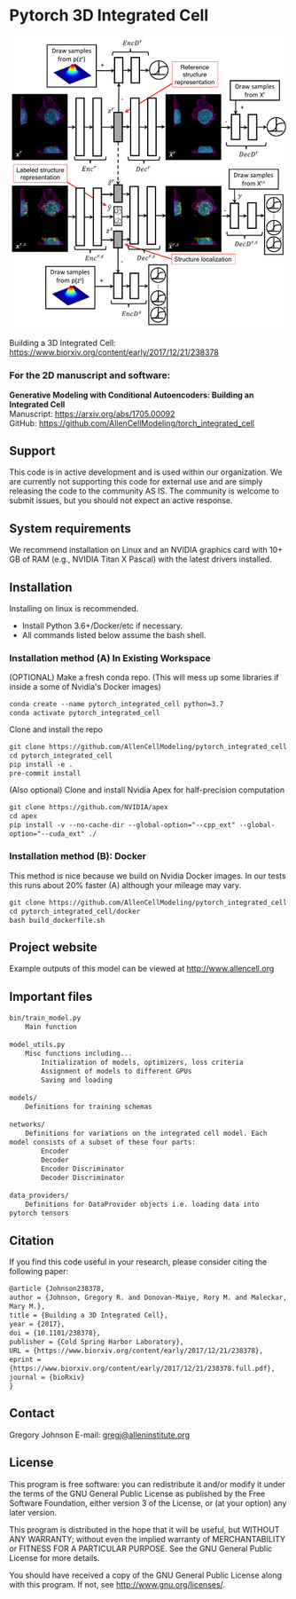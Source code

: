 Pytorch 3D Integrated Cell
===============================

![Model Architecture](doc/images/model_arch.png?raw=true "Model Architecture")

Building a 3D Integrated Cell: https://www.biorxiv.org/content/early/2017/12/21/238378

### For the 2D manuscript and software:  

**Generative Modeling with Conditional Autoencoders: Building an Integrated Cell**  
Manuscript: https://arxiv.org/abs/1705.00092  
GitHub: https://github.com/AllenCellModeling/torch_integrated_cell 

## Support

This code is in active development and is used within our organization. We are currently not supporting this code for external use and are simply releasing the code to the community AS IS. The community is welcome to submit issues, but you should not expect an active response.

## System requirements

We recommend installation on Linux and an NVIDIA graphics card with 10+ GB of RAM (e.g., NVIDIA Titan X Pascal) with the latest drivers installed.

## Installation

Installing on linux is recommended.

- Install Python 3.6+/Docker/etc if necessary.
- All commands listed below assume the bash shell.

### **Installation method (A) In Existing Workspace**
(OPTIONAL) Make a fresh conda repo. (This will mess up some libraries if inside a some of Nvidia's Docker images)
```shell
conda create --name pytorch_integrated_cell python=3.7
conda activate pytorch_integrated_cell
```
Clone and install the repo
```shell
git clone https://github.com/AllenCellModeling/pytorch_integrated_cell
cd pytorch_integrated_cell
pip install -e .
pre-commit install
```
(Also optional) Clone and install Nvidia Apex for half-precision computation
```shell
git clone https://github.com/NVIDIA/apex
cd apex
pip install -v --no-cache-dir --global-option="--cpp_ext" --global-option="--cuda_ext" ./
```

### **Installation method (B): Docker**
This method is nice because we build on Nvidia Docker images. In our tests this runs about 20% faster (A) although your mileage may vary. 
```shell
git clone https://github.com/AllenCellModeling/pytorch_integrated_cell
cd pytorch_integrated_cell/docker
bash build_dockerfile.sh
```


## Project website
Example outputs of this model can be viewed at http://www.allencell.org

## Important files ##

	bin/train_model.py
		Main function

	model_utils.py
		Misc functions including...
			Initialization of models, optimizers, loss criteria
			Assignment of models to different GPUs
			Saving and loading

	models/
		Definitions for training schemas

	networks/
		Definitions for variations on the integrated cell model. Each model consists of a subset of these four parts:
			Encoder 
			Decoder
			Encoder Discriminator
			Decoder Discriminator

	data_providers/
		Definitions for DataProvider objects i.e. loading data into pytorch tensors

## Citation
If you find this code useful in your research, please consider citing the following paper:

    @article {Johnson238378,
	author = {Johnson, Gregory R. and Donovan-Maiye, Rory M. and Maleckar, Mary M.},
	title = {Building a 3D Integrated Cell},
	year = {2017},
	doi = {10.1101/238378},
	publisher = {Cold Spring Harbor Laboratory},
	URL = {https://www.biorxiv.org/content/early/2017/12/21/238378},
	eprint = {https://www.biorxiv.org/content/early/2017/12/21/238378.full.pdf},
	journal = {bioRxiv}
    }
			
## Contact
Gregory Johnson
E-mail: gregj@alleninstitute.org

## License
This program is free software: you can redistribute it and/or modify
it under the terms of the GNU General Public License as published by
the Free Software Foundation, either version 3 of the License, or
(at your option) any later version.

This program is distributed in the hope that it will be useful,
but WITHOUT ANY WARRANTY; without even the implied warranty of
MERCHANTABILITY or FITNESS FOR A PARTICULAR PURPOSE.  See the
GNU General Public License for more details.

You should have received a copy of the GNU General Public License
along with this program.  If not, see <http://www.gnu.org/licenses/>.
